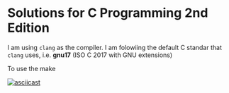 # Solutions for C Programming 2nd Edition

I am using `clang` as the compiler. I am folowiing the default C standar that
`clang` uses, i.e. **gnu17** (ISO C 2017 with GNU extensions)

To use the make

[![asciicast](https://asciinema.org/a/581012.svg)](https://asciinema.org/a/581012)